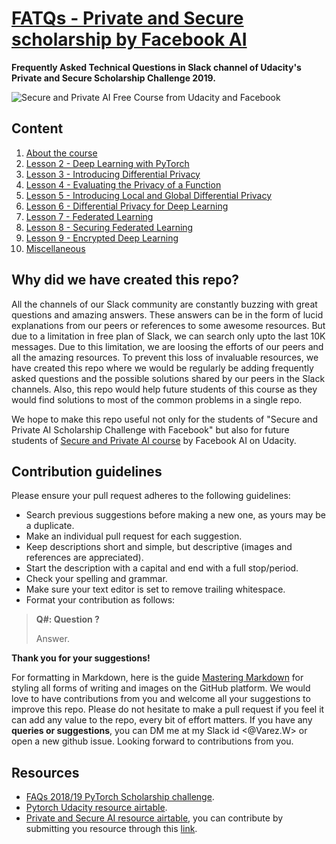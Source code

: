 # [FATQs - Private and Secure scholarship by Facebook AI](https://elie-wanko.github.io/fatqs_private-and-secure-ai_scholarship/)
**Frequently Asked Technical Questions in Slack channel of Udacity's Private and Secure Scholarship Challenge 2019.**

![Secure and Private AI Free Course from Udacity and Facebook](https://i1.wp.com/blog.udacity.com/wp-content/uploads/2019/05/Social2-FB.png?resize=768%2C403&ssl=1)
## Content
1. [About the course](FATQs/About_the_course.html)
2. [Lesson 2 - Deep Learning with PyTorch](https://elie-wanko.github.io/fatqs_private-and-secure-ai_scholarship/FATQs/Lesson_2.html)
3. [Lesson 3 - Introducing Differential Privacy](https://elie-wanko.github.io/fatqs_private-and-secure-ai_scholarship/FATQs/Lesson_3.html)
4. [Lesson 4 - Evaluating the Privacy of a Function](https://elie-wanko.github.io/fatqs_private-and-secure-ai_scholarship/FATQs/Lesson_4.html)
5. [Lesson 5 - Introducing Local and Global Differential Privacy](https://elie-wanko.github.io/fatqs_private-and-secure-ai_scholarship/FATQs/Lesson_5.html)
6. [Lesson 6 - Differential Privacy for Deep Learning](https://elie-wanko.github.io/fatqs_private-and-secure-ai_scholarship/FATQs/Lesson_6.html)
7. [Lesson 7 - Federated Learning](https://elie-wanko.github.io/fatqs_private-and-secure-ai_scholarship/FATQs/Lesson_7.html)
8. [Lesson 8 - Securing Federated Learning](https://elie-wanko.github.io/fatqs_private-and-secure-ai_scholarship/FATQs/Lesson_8.html)
9. [Lesson 9 - Encrypted Deep Learning](https://elie-wanko.github.io/fatqs_private-and-secure-ai_scholarship/FATQs/Lesson_9.html)
10. [Miscellaneous](FATQs/Miscellaneous.html)

## Why did we have created this repo?
All the channels of our Slack community are constantly buzzing with great questions and amazing answers. These answers can be in the form of lucid explanations from our peers or references to some awesome resources. But due to a limitation in free plan of Slack, we can search only upto the last 10K messages. Due to this limitation, we are loosing the efforts of our peers and all the amazing resources. To prevent this loss of invaluable resources, we have created this repo where we would be regularly be adding frequently asked questions and the possible solutions shared by our peers in the Slack channels. Also, this repo would help future students of this course as they would find solutions to most of the common problems in a single repo.

We hope to make this repo useful not only for the students of "Secure and Private AI Scholarship Challenge with Facebook" but also for future students of [Secure and Private AI course](https://www.udacity.com/course/secure-and-private-ai--ud185) by Facebook AI on Udacity.

## Contribution guidelines
Please ensure your pull request adheres to the following guidelines:

- Search previous suggestions before making a new one, as yours may be a duplicate.
- Make an individual pull request for each suggestion.
- Keep descriptions short and simple, but descriptive (images and references are appreciated).
- Start the description with a capital and end with a full stop/period.
- Check your spelling and grammar.
- Make sure your text editor is set to remove trailing whitespace.
- Format your contribution as follows:
> **Q#: Question ?**
>
> Answer.

**Thank you for your suggestions!**

For formatting in Markdown, here is the guide [Mastering Markdown](https://guides.github.com/features/mastering-markdown/) for styling all forms of writing and images on the GitHub platform. We would love to have contributions from you and welcome all your suggestions to improve this repo. Please do not hesitate to make a pull request if you feel it can add any value to the repo, every bit of effort matters. If you have any **queries or suggestions**, you can DM me at my Slack id <@Varez.W> or open a new github issue. Looking forward to contributions from you.


## Resources
* [FAQs 2018/19 PyTorch Scholarship challenge](https://github.com/ishgirwan/faqs_pytorch_scholarship).
* [Pytorch Udacity resource airtable](https://airtable.com/shrwVC7gPOuTJkxW0/tblUf4zxlIMLjwrbv?blocks=hide).
* [Private and Secure AI resource airtable](https://airtable.com/shrnw72B7jTxkb6IB/tblmTxH5ToKfHAqkO/viw6ngRCOjK9dwc5C?blocks=hide), you can contribute by submitting you resource through this [link](https://airtable.com/shrohsUEV89f5zZge).
